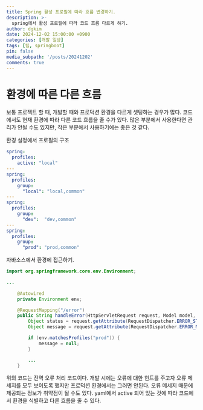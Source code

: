 ```yaml
---
title: Spring 활성 프로필에 따라 흐름 변경하기.
description: >-
  spring에서 활성 프로필에 따라 코드 흐름 다르게 하기.
author: dgkim
date: 2024-12-02 15:00:00 +0900
categories: [개발 일상]
tags: [팁, springboot]
pin: false
media_subpath: '/posts/20241202'
comments: true
---
```

# 환경에 따른 다른 흐름
보통 프로젝트 할 때, 개발할 때와 프로덕션 환경을 다르게 셋팅하는 경우가 많다.
코드에서도 현재 환경에 따라 다른 코드 흐름을 줄 수가 있다. 많은 부분에서 사용한다면 관리가 안될 수도 있지만,
작은 부분에서 사용하기에는 좋은 것 같다.

환경 설정에서 프로필의 구조
```yaml
spring:
  profiles:
    active: "local"
---
spring:
  profiles:
    group:
      "local": "local,common"      
---
spring:
  profiles:
    group:
      "dev":  "dev,common"
---
spring:
  profiles:
    group:
      "prod": "prod,common"     
```

자바소스에서 환경에 접근하기.
```java
import org.springframework.core.env.Environment;

... 
    
    @Autowired
    private Environment env;

    @RequestMapping("/error")
    public String handleError(HttpServletRequest request, Model model, RedirectAttributes redirectAttributes) {
        Object status = request.getAttribute(RequestDispatcher.ERROR_STATUS_CODE);
        Object message = request.getAttribute(RequestDispatcher.ERROR_MESSAGE);

        if (env.matchesProfiles("prod")) {
            message = null;
        }

        ...
    }

```

위의 코드는 전역 오류 처리 코드이다. 개발 시에는 오류에 대한 힌트를 주고자 오류 메세지를 모두 보이도록 했지만
프로덕션 환경에서는 그러면 안된다. 오류 메세지 때문에 제공되는 정보가 취약점이 될 수도 있다. yaml에서 active 
되어 있는 것에 따라 코드에서 환경을 식별하고 다른 흐름을 줄 수 있다.

